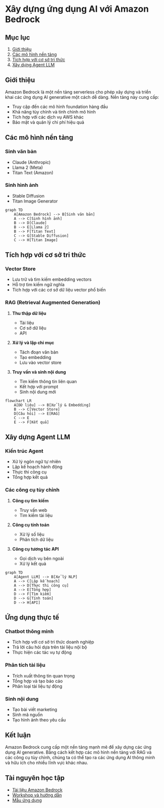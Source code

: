 # Xây dựng ứng dụng AI với Amazon Bedrock

## Mục lục
1. [Giới thiệu](#giới-thiệu)
2. [Các mô hình nền tảng](#các-mô-hình-nền-tảng)
3. [Tích hợp với cơ sở tri thức](#tích-hợp-với-cơ-sở-tri-thức)
4. [Xây dựng Agent LLM](#xây-dựng-agent-llm)

## Giới thiệu

Amazon Bedrock là một nền tảng serverless cho phép xây dựng và triển khai các ứng dụng AI generative một cách dễ dàng. Nền tảng này cung cấp:

- Truy cập đến các mô hình foundation hàng đầu
- Khả năng tùy chỉnh và tinh chỉnh mô hình
- Tích hợp với các dịch vụ AWS khác
- Bảo mật và quản lý chi phí hiệu quả

## Các mô hình nền tảng

### Sinh văn bản
- Claude (Anthropic)
- Llama 2 (Meta)
- Titan Text (Amazon)

### Sinh hình ảnh  
- Stable Diffusion
- Titan Image Generator

```mermaid
graph TD
    A[Amazon Bedrock] --> B[Sinh văn bản]
    A --> C[Sinh hình ảnh]
    B --> D[Claude]
    B --> E[Llama 2] 
    B --> F[Titan Text]
    C --> G[Stable Diffusion]
    C --> H[Titan Image]
```

## Tích hợp với cơ sở tri thức

### Vector Store
- Lưu trữ và tìm kiếm embedding vectors
- Hỗ trợ tìm kiếm ngữ nghĩa
- Tích hợp với các cơ sở dữ liệu vector phổ biến

### RAG (Retrieval Augmented Generation)
1. **Thu thập dữ liệu**
   - Tài liệu
   - Cơ sở dữ liệu
   - API

2. **Xử lý và lập chỉ mục**
   - Tách đoạn văn bản
   - Tạo embedding
   - Lưu vào vector store

3. **Truy vấn và sinh nội dung**
   - Tìm kiếm thông tin liên quan
   - Kết hợp với prompt
   - Sinh nội dung mới

```mermaid
flowchart LR
    A[Dữ liệu] --> B[Xử lý & Embedding]
    B --> C[Vector Store]
    D[Câu hỏi] --> E[RAG]
    C --> E
    E --> F[Kết quả]
```

## Xây dựng Agent LLM

### Kiến trúc Agent
- Xử lý ngôn ngữ tự nhiên
- Lập kế hoạch hành động
- Thực thi công cụ
- Tổng hợp kết quả

### Các công cụ tùy chỉnh
1. **Công cụ tìm kiếm**
   - Truy vấn web
   - Tìm kiếm tài liệu
   
2. **Công cụ tính toán**
   - Xử lý số liệu
   - Phân tích dữ liệu

3. **Công cụ tương tác API**
   - Gọi dịch vụ bên ngoài
   - Xử lý kết quả

```mermaid
graph TD
    A[Agent LLM] --> B[Xử lý NLP]
    A --> C[Lập kế hoạch]
    A --> D[Thực thi công cụ]
    A --> E[Tổng hợp]
    D --> F[Tìm kiếm]
    D --> G[Tính toán]
    D --> H[API]
```

## Ứng dụng thực tế

### Chatbot thông minh
- Tích hợp với cơ sở tri thức doanh nghiệp
- Trả lời câu hỏi dựa trên tài liệu nội bộ
- Thực hiện các tác vụ tự động

### Phân tích tài liệu
- Trích xuất thông tin quan trọng
- Tổng hợp và tạo báo cáo
- Phân loại tài liệu tự động

### Sinh nội dung
- Tạo bài viết marketing
- Sinh mã nguồn
- Tạo hình ảnh theo yêu cầu

## Kết luận
Amazon Bedrock cung cấp một nền tảng mạnh mẽ để xây dựng các ứng dụng AI generative. Bằng cách kết hợp các mô hình nền tảng với RAG và các công cụ tùy chỉnh, chúng ta có thể tạo ra các ứng dụng AI thông minh và hữu ích cho nhiều lĩnh vực khác nhau.

## Tài nguyên học tập
- [Tài liệu Amazon Bedrock](https://docs.aws.amazon.com/bedrock)
- [Workshop và hướng dẫn](https://workshop.aws)
- [Mẫu ứng dụng](https://github.com/aws-samples)